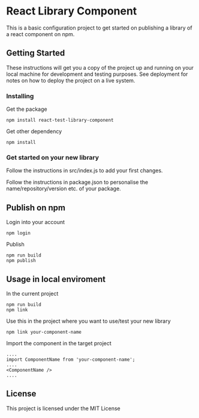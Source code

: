 # React Library Component

This is a basic configuration project to get started on publishing a library of a react component on npm.

## Getting Started

These instructions will get you a copy of the project up and running on your local machine for development and testing purposes. See deployment for notes on how to deploy the project on a live system.

### Installing

Get the package
```
npm install react-test-library-component
```

Get other dependency
```
npm install
```

### Get started on your new library

Follow the instructions in src/index.js to add your first changes.

Follow the instructions in package.json to personalise the name/repository/version etc. of your package.

## Publish on npm

Login into your account

```
npm login
```

Publish

```
npm run build
npm publish
```

## Usage in local enviroment

In the current project
```
npm run build
npm link
```

Use this in the project where you want to use/test your new library
```
npm link your-component-name
```

Import the component in the target project
```
....
import ComponentName from 'your-component-name';
....
<ComponentName />
....
```

## License

This project is licensed under the MIT License